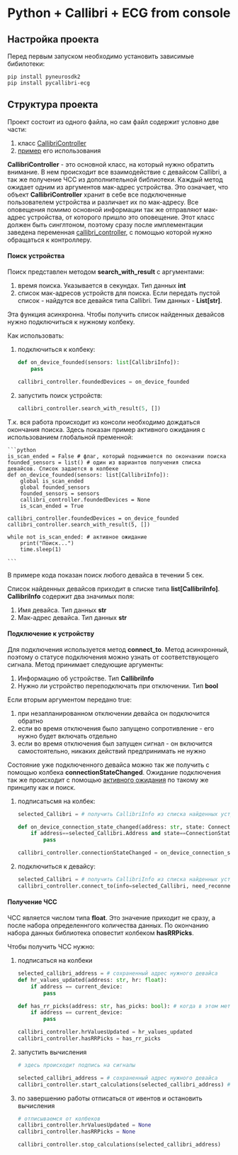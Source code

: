 # Python + Callibri + ECG from console

## Настройка проекта

Перед первым запуском необходимо установить зависимые бибилотеки:

```
pip install pyneurosdk2
pip install pycallibri-ecg
```

## Структура проекта

Проект состоит из одного файла, но сам файл содержит условно две части:
1. класс [CallibriController](https://gitlab.com/neurosdk2/cybergarden2024/-/blob/main/school/PythonSample%20(Console)/callibri_ecg_console_demo.py?ref_type=heads#L39)
2. [пример](https://gitlab.com/neurosdk2/cybergarden2024/-/blob/main/school/PythonSample%20(Console)/callibri_ecg_console_demo.py?ref_type=heads#L204) его использования 

**CallibriController** - это основной класс, на который нужно обратить внимание. В нем происходит все взаимодействие с девайсом Callibri, а так же получение ЧСС из дополнительной библиотеки. Каждый метод ожидает одним из аргументов мак-адрес устройства. Это означает, что объект **CallibriController** хранит в себе все подключенные пользователем устройства и различает их по мак-адресу. Все оповещения помимо основной информации так же отправляют мак-адрес устройства, от которого пришло это оповещение. Этот класс должен быть синглтоном, поэтому сразу после имплементации заведена переменная [callibri_controller](https://gitlab.com/neurosdk2/cybergarden2024/-/blob/main/school/PythonSample%20(Console)/callibri_ecg_console_demo.py?ref_type=heads#L201), с помощью которой нужно обращаться к контроллеру.

#### Поиск устройства

Поиск представлен методом **search_with_result** с аргументами:

1. время поиска. Указывается в секундах. Тип данных **int**
2. список мак-адресов устройств для поиска. Если передать пустой список - найдутся все девайся типа Callibri. Тим данных - **List[str]**.

Эта функция асинхронна. Чтобы получить список найденных девайсов нужно подключиться к нужному колбеку.

Как использовать:

1. подключиться к колбеку:
    ```python
    def on_device_founded(sensors: list[CallibriInfo]):
        pass

    callibri_controller.foundedDevices = on_device_founded
    ``` 

2. запустить поиск устройств:
    ```python
    callibri_controller.search_with_result(5, [])
    ``` 

Т.к. вся работа происходит из консоли необходимо дождаться окончания поиска. Здесь показан пример активного ожидания с использованием глобальной пременной:

    ```python
    is_scan_ended = False # флаг, который поднимается по окончании поиска
    founded_sensors = list() # один из вариантов получения списка девайсов. Список задается в колбеке
    def on_device_founded(sensors: list[CallibriInfo]):
        global is_scan_ended
        global founded_sensors
        founded_sensors = sensors
        callibri_controller.foundedDevices = None
        is_scan_ended = True
    
    callibri_controller.foundedDevices = on_device_founded
    callibri_controller.search_with_result(5, [])
    
    while not is_scan_ended: # активное ожидание
        print("Поиск...")
        time.sleep(1)

    ``` 

В примере кода показан поиск любого девайса в течении 5 сек.

Список найденных девайсов приходит в списке типа **list[CallibriInfo]**. **CallibriInfo** содержит два значимых поля:
 1. Имя девайса. Тип данных **str**
 2. Мак-адрес девайса. Тип данных **str**


#### Подключение к устройству

Для подключения используется метод **connect_to**. Метод асинхронный, поэтому о статусе подключения можно узнать от соответствующего сигнала. Метод принимает следующие аргументы:

 1. Информацию об устройстве. Тип **CallibriInfo**
 2. Нужно ли устройство переподключать при отключении. Тип **bool**

Если вторым аргументом передано true:
 1. при незапланированном отключении девайса он подключится обратно
 2. если во время отключения было запущено сопротивление - его нужно будет включать отдельно
 3. если во время отключения был запущен сигнал - он включится самостоятельно, никаких действий предпринимать не нужно

Состояние уже подключенного девайса можно так же получить с помощью колбека **connectionStateChanged**. Ожидание подключения так же происходит с помощью [активного ожидания](https://gitlab.com/neurosdk2/cybergarden2024/-/blob/main/school/PythonSample%20(Console)/callibri_ecg_console_demo.py?ref_type=heads#L242) по такому же принципу как и поиск.

1. подписатьсмя на колбек:
    ```python
    selected_Callibri = # получить CallibriInfo из списка найденных устройств

    def on_device_connection_state_changed(address: str, state: ConnectionState):
        if address==selected_Callibri.Address and state==ConnectionState.Connected:
            pass

    callibri_controller.connectionStateChanged = on_device_connection_state_changed
    ``` 

2. подключиться к девайсу:

    ```python
    selected_Callibri = # получить CallibriInfo из списка найденных устройств
    callibri_controller.connect_to(info=selected_Callibri, need_reconnect=True)
    ```

#### Получение ЧСС

ЧСС является числом типа **float**. Это значение приходит не сразу, а после набора определеннгого количества данных. По окончанию набора данных библиотека оповестит колбеком **hasRRPicks**.

Чтобы получить ЧСС нужно:

1. подписаться на колбеки

    ```python
    selected_callibri_address = # сохраненный адрес нужного девайса
    def hr_values_updated(address: str, hr: float):
        if address == current_device:
            pass

    def has_rr_picks(address: str, has_picks: bool): # когда в этом методе появятся пики (придет значение True) появится первое значение ЧСС
        if address == current_device:
            pass

    callibri_controller.hrValuesUpdated = hr_values_updated
    callibri_controller.hasRRPicks = has_rr_picks
    ```

2. запустить вычисления

    ```python
    # здесь происходит подпись на сигналы

    selected_callibri_address = # сохраненный адрес нужного девайса
    callibri_controller.start_calculations(selected_callibri_address) # начало вычислений
    ```
3. по завершению работы отписаться от ивентов и остановить вычисления

    ```python
    # отписываемся от колбеков
    callibri_controller.hrValuesUpdated = None
    callibri_controller.hasRRPicks = None

    callibri_controller.stop_calculations(selected_callibri_address)
    ```


